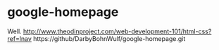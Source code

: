 # google-homepage
Well.
http://www.theodinproject.com/web-development-101/html-css?ref=lnav
https://github/DarbyBohnWulf/google-homepage.git
